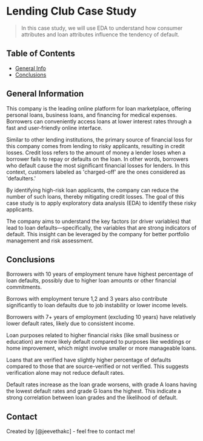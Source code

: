 # Lending Club Case Study
> In this case study, we will use EDA to understand how consumer attributes and loan attributes influence the tendency of default.


## Table of Contents
* [General Info](#general-information)
* [Conclusions](#conclusions)


<!-- You can include any other section that is pertinent to your problem -->

## General Information
This company is the leading online platform for loan marketplace, offering personal loans, business loans, and financing for medical expenses. Borrowers can conveniently access loans at lower interest rates through a fast and user-friendly online interface.

Similar to other lending institutions, the primary source of financial loss for this company comes from lending to risky applicants, resulting in credit losses. Credit loss refers to the amount of money a lender loses when a borrower fails to repay or defaults on the loan. In other words, borrowers who default cause the most significant financial losses for lenders. In this context, customers labeled as 'charged-off' are the ones considered as 'defaulters.'

By identifying high-risk loan applicants, the company can reduce the number of such loans, thereby mitigating credit losses. The goal of this case study is to apply exploratory data analysis (EDA) to identify these risky applicants.

The company aims to understand the key factors (or driver variables) that lead to loan defaults—specifically, the variables that are strong indicators of default. This insight can be leveraged by the company for better portfolio management and risk assessment.


<!-- You don't have to answer all the questions - just the ones relevant to your project. -->

## Conclusions
Borrowers with 10 years of employment tenure have highest percentage of loan defaults, possibly
due to higher loan amounts or other financial commitments.

Borrows with employment tenure 1,2 and 3 years also contribute significantly to loan defaults due
to job instability or lower income levels.

Borrowers with 7+ years of employment (excluding 10 years) have relatively lower default rates,
likely due to consistent income.

Loan purposes related to higher financial risks (like small business or education) are more likely
default compared to purposes like weddings or home improvement, which might involve smaller
or more manageable loans.

Loans that are verified have slightly higher percentage of defaults compared to those that are
source-verified or not verified. This suggests verification alone may not reduce default rates.

Default rates increase as the loan grade worsens, with grade A loans having the lowest default
rates and grade G loans the highest. This indicate a strong correlation between loan grades and the
likelihood of default.


## Contact
Created by [@jeevethakc] - feel free to contact me!


<!-- Optional -->
<!-- ## License -->
<!-- This project is open source and available under the [... License](). -->

<!-- You don't have to include all sections - just the one's relevant to your project -->
